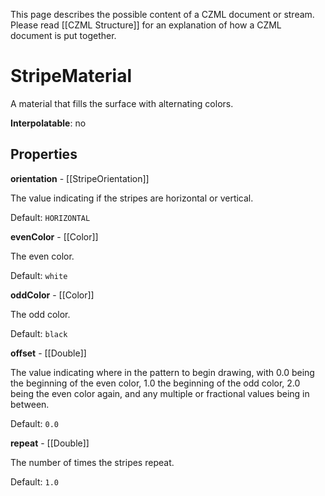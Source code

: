 This page describes the possible content of a CZML document or stream. Please read [[CZML Structure]] for an explanation of how a CZML document is put together.

# StripeMaterial

A material that fills the surface with alternating colors.

**Interpolatable**: no

## Properties

**orientation** - [[StripeOrientation]]

The value indicating if the stripes are horizontal or vertical.

Default: `HORIZONTAL`


**evenColor** - [[Color]]

The even color.

Default: `white`


**oddColor** - [[Color]]

The odd color.

Default: `black`


**offset** - [[Double]]

The value indicating where in the pattern to begin drawing, with 0.0 being the beginning of the even color, 1.0 the beginning of the odd color, 2.0 being the even color again, and any multiple or fractional values being in between.

Default: `0.0`


**repeat** - [[Double]]

The number of times the stripes repeat.

Default: `1.0`



